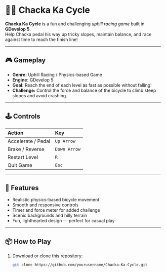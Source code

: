 # 🚴‍♂️ Chacka Ka Cycle

**Chacka Ka Cycle** is a fun and challenging *uphill racing game* built in **GDevelop 5**.  
Help Chacka pedal his way up tricky slopes, maintain balance, and race against time to reach the finish line!



---

## 🎮 Gameplay

- **Genre:** Uphill Racing / Physics-based Game  
- **Engine:** GDevelop 5  
- **Goal:** Reach the end of each level as fast as possible without falling!  
- **Challenge:** Control the force and balance of the bicycle to climb steep slopes and avoid crashing.

---

## 🕹️ Controls

| Action | Key |
|:-------|:----|
| Accelerate / Pedal | `Up Arrow` |
| Brake / Reverse | `Down Arrow` |
| Restart Level | `R` |
| Quit Game | `Esc` |

---

## 🌄 Features

- Realistic physics-based bicycle movement  
- Smooth and responsive controls  
- Timer and force meter for added challenge  
- Scenic backgrounds and hilly terrain  
- Fun, lighthearted design — perfect for casual play

---

## 📦 How to Play

1. Download or clone this repository:
   ```bash
   git clone https://github.com/yourusername/Chacka-Ka-Cycle.git
